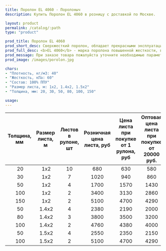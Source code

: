 ```yaml
---
title: Поролон EL 4060 - Поролоныч
description: Купить Поролон EL 4060 в розницу с доставкой по Москве.

layout: product
permalink: /catalog/:path
type: "product"

prod_title: Поролон EL 4060
prod_short_desc: Сверхжесткий поролон, обладает прекрасными эксплуатационными характеристиками и долговечностью.
prod_full_desc: <b>EL 4060</b> - марка поролона повышенной жесткости, выдерживает нагрузки от 90 до 130 кг. Отличается прекрасными эксплуатационными характеристиками и долговечностью. Применяется при изготовлении офисной мебели и сидений автомобилей.
prod_message: При заказе товара пожалуйста уточните необходимые параметры (толщина, размер листа и количество листов).
prod_image: /images/porolon.jpg

chars:
- "Плотность, кг/м3: 40"
- "Жесткость, кПа: 60"
- "Состав: 100% ППУ"
- "Размер листа, м: 1х2, 1.4х2, 1.5х2"
- "Толщина, мм: 20, 30, 50, 80, 100, 150"

usage:
---
```


| Толщина, мм | Размер листа, м | Листов в рулоне, шт | Розничная цена листа, руб | Цена листа при покупке от 1 рулона, руб | Оптовая цена листа при покупке от 20000 руб. |
|:-----------:|:---------------:|:-------------------:|:---------------------------:|:-----------------------------------------:|:----------------------------------------------:|
 20| 1х2|10|680|630|580
 30| 1х2|7|1020|940|860
 50| 1х2|4|1700|1570|1430
 100| 1х2|2|3400|3130|2860
 150| 1х2|2|5100|4700|4290
 50| 1.4х2|4|2380|2190|2000
 80| 1.4х2|3|3800|3500|3200
 100| 1.4х2|2|4760|4380|4000
 50| 1.5х2|4|2550|2350|2150
 100| 1.5х2|2|5100|4700|4290
